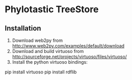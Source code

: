 Phylotastic TreeStore
=====================




Installation
------------
 1. Download web2py from http://www.web2py.com/examples/default/download
 2. Download and build virtuoso from http://sourceforge.net/projects/virtuoso/files/virtuoso/
 3. Install the python virtuoso bindings:

  pip install virtuoso
  pip install rdflib

